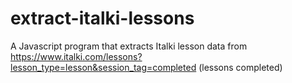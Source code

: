 # extract-italki-lessons

A Javascript program that extracts Italki lesson data from https://www.italki.com/lessons?lesson_type=lesson&session_tag=completed (lessons completed)
